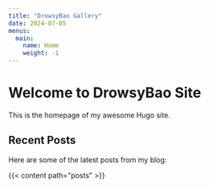 ```yaml
---
title: "DrowsyBao Gallery"
date: 2024-07-05
menus:
  main:
    name: Home
    weight: -1
---
```


# Welcome to DrowsyBao Site

This is the homepage of my awesome Hugo site.

## Recent Posts

Here are some of the latest posts from my blog:

{{< content path="posts" >}}
